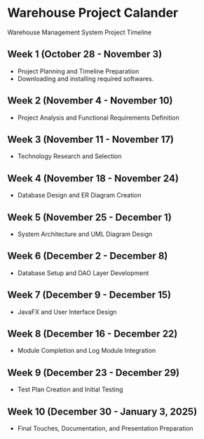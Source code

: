 # Warehouse Project Calander
Warehouse Management System Project Timeline

## Week 1 (October 28 - November 3)
- Project Planning and Timeline Preparation
- Downloading and installing required softwares.

## Week 2 (November 4 - November 10)
- Project Analysis and Functional Requirements Definition

## Week 3 (November 11 - November 17)
- Technology Research and Selection

## Week 4 (November 18 - November 24)
- Database Design and ER Diagram Creation

## Week 5 (November 25 - December 1)
- System Architecture and UML Diagram Design

## Week 6 (December 2 - December 8)
- Database Setup and DAO Layer Development

## Week 7 (December 9 - December 15)
- JavaFX and User Interface Design

## Week 8 (December 16 - December 22)
- Module Completion and Log Module Integration

## Week 9 (December 23 - December 29)
- Test Plan Creation and Initial Testing

## Week 10 (December 30 - January 3, 2025)
- Final Touches, Documentation, and Presentation Preparation
